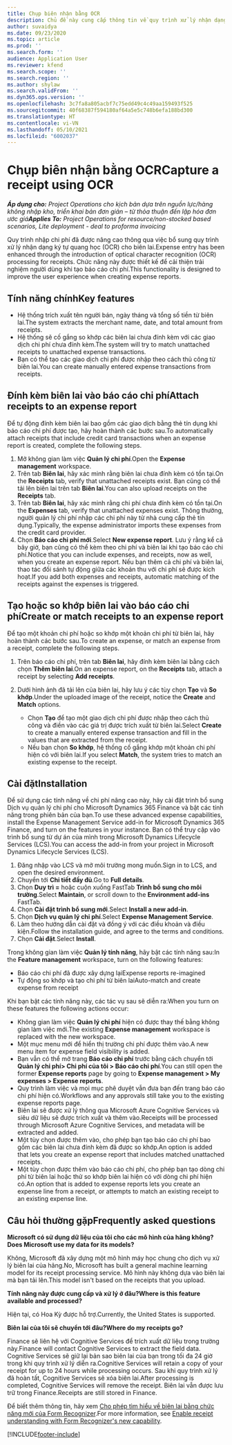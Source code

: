 ```yaml
---
title: Chụp biên nhận bằng OCR
description: Chủ đề này cung cấp thông tin về quy trình xử lý nhận dạng ký tự quang học (OCR) cho biên lai.
author: suvaidya
ms.date: 09/23/2020
ms.topic: article
ms.prod: ''
ms.search.form: ''
audience: Application User
ms.reviewer: kfend
ms.search.scope: ''
ms.search.region: ''
ms.author: shylaw
ms.search.validFrom: ''
ms.dyn365.ops.version: ''
ms.openlocfilehash: 3c7fa8a805acbf7c75edd49c4c49aa159493f525
ms.sourcegitcommit: 40f68387f594180af64a5e5c748b6efa188bd300
ms.translationtype: HT
ms.contentlocale: vi-VN
ms.lasthandoff: 05/10/2021
ms.locfileid: "6002037"
---
```

# <a name="capture-a-receipt-using-ocr"></a><span data-ttu-id="fd0dd-103">Chụp biên nhận bằng OCR</span><span class="sxs-lookup"><span data-stu-id="fd0dd-103">Capture a receipt using OCR</span></span>

<span data-ttu-id="fd0dd-104">_**Áp dụng cho:** Project Operations cho kịch bản dựa trên nguồn lực/hàng không nhập kho, triển khai bản đơn giản – từ thỏa thuận đến lập hóa đơn ước giá_</span><span class="sxs-lookup"><span data-stu-id="fd0dd-104">_**Applies To:** Project Operations for resource/non-stocked based scenarios, Lite deployment - deal to proforma invoicing_</span></span>

<span data-ttu-id="fd0dd-105">Quy trình nhập chi phí đã được nâng cao thông qua việc bổ sung quy trình xử lý nhận dạng ký tự quang học (OCR) cho biên lai.</span><span class="sxs-lookup"><span data-stu-id="fd0dd-105">Expense entry has been enhanced through the introduction of optical character recognition (OCR) processing for receipts.</span></span> <span data-ttu-id="fd0dd-106">Chức năng này được thiết kế để cải thiện trải nghiệm người dùng khi tạo báo cáo chi phí.</span><span class="sxs-lookup"><span data-stu-id="fd0dd-106">This functionality is designed to improve the user experience when creating expense reports.</span></span>

## <a name="key-features"></a><span data-ttu-id="fd0dd-107">Tính năng chính</span><span class="sxs-lookup"><span data-stu-id="fd0dd-107">Key features</span></span>

- <span data-ttu-id="fd0dd-108">Hệ thống trích xuất tên người bán, ngày tháng và tổng số tiền từ biên lai.</span><span class="sxs-lookup"><span data-stu-id="fd0dd-108">The system extracts the merchant name, date, and total amount from receipts.</span></span>
- <span data-ttu-id="fd0dd-109">Hệ thống sẽ cố gắng so khớp các biên lai chưa đính kèm với các giao dịch chi phí chưa đính kèm.</span><span class="sxs-lookup"><span data-stu-id="fd0dd-109">The system will try to match unattached receipts to unattached expense transactions.</span></span>
- <span data-ttu-id="fd0dd-110">Bạn có thể tạo các giao dịch chi phí được nhập theo cách thủ công từ biên lai.</span><span class="sxs-lookup"><span data-stu-id="fd0dd-110">You can create manually entered expense transactions from receipts.</span></span>

## <a name="attach-receipts-to-an-expense-report"></a><span data-ttu-id="fd0dd-111">Đính kèm biên lai vào báo cáo chi phí</span><span class="sxs-lookup"><span data-stu-id="fd0dd-111">Attach receipts to an expense report</span></span>

<span data-ttu-id="fd0dd-112">Để tự động đính kèm biên lai bao gồm các giao dịch bằng thẻ tín dụng khi báo cáo chi phí được tạo, hãy hoàn thành các bước sau.</span><span class="sxs-lookup"><span data-stu-id="fd0dd-112">To automatically attach receipts that include credit card transactions when an expense report is created, complete the following steps.</span></span>

  1. <span data-ttu-id="fd0dd-113">Mở không gian làm việc **Quản lý chi phí**.</span><span class="sxs-lookup"><span data-stu-id="fd0dd-113">Open the **Expense management** workspace.</span></span>
  2. <span data-ttu-id="fd0dd-114">Trên tab **Biên lai**, hãy xác minh rằng biên lai chưa đính kèm có tồn tại.</span><span class="sxs-lookup"><span data-stu-id="fd0dd-114">On the **Receipts** tab, verify that unattached receipts exist.</span></span> <span data-ttu-id="fd0dd-115">Bạn cũng có thể tải lên biên lai trên tab **Biên lai**.</span><span class="sxs-lookup"><span data-stu-id="fd0dd-115">You can also upload receipts on the **Receipts** tab.</span></span>
  3. <span data-ttu-id="fd0dd-116">Trên tab **Biên lai**, hãy xác minh rằng chi phí chưa đính kèm có tồn tại.</span><span class="sxs-lookup"><span data-stu-id="fd0dd-116">On the **Expenses** tab, verify that unattached expenses exist.</span></span> <span data-ttu-id="fd0dd-117">Thông thường, người quản lý chi phí nhập các chi phí này từ nhà cung cấp thẻ tín dụng.</span><span class="sxs-lookup"><span data-stu-id="fd0dd-117">Typically, the expense administrator imports these expenses from the credit card provider.</span></span>
  4. <span data-ttu-id="fd0dd-118">Chọn **Báo cáo chi phí mới**.</span><span class="sxs-lookup"><span data-stu-id="fd0dd-118">Select **New expense report**.</span></span> <span data-ttu-id="fd0dd-119">Lưu ý rằng kể cả bây giờ, bạn cũng có thể kèm theo chi phí và biên lai khi tạo báo cáo chi phí.</span><span class="sxs-lookup"><span data-stu-id="fd0dd-119">Notice that you can include expenses, and receipts, now as well, when you create an expense report.</span></span> <span data-ttu-id="fd0dd-120">Nếu bạn thêm cả chi phí và biên lai, thao tác đối sánh tự động giữa các khoản thu với chi phí sẽ được kích hoạt.</span><span class="sxs-lookup"><span data-stu-id="fd0dd-120">If you add both expenses and receipts, automatic matching of the receipts against the expenses is triggered.</span></span>

## <a name="create-or-match-receipts-to-an-expense-report"></a><span data-ttu-id="fd0dd-121">Tạo hoặc so khớp biên lai vào báo cáo chi phí</span><span class="sxs-lookup"><span data-stu-id="fd0dd-121">Create or match receipts to an expense report</span></span>
<span data-ttu-id="fd0dd-122">Để tạo một khoản chi phí hoặc so khớp một khoản chi phí từ biên lai, hãy hoàn thành các bước sau.</span><span class="sxs-lookup"><span data-stu-id="fd0dd-122">To create an expense, or match an expense from a receipt, complete the following steps.</span></span>

  1. <span data-ttu-id="fd0dd-123">Trên báo cáo chi phí, trên tab **Biên lai**, hãy đính kèm biên lai bằng cách chọn **Thêm biên lai**.</span><span class="sxs-lookup"><span data-stu-id="fd0dd-123">On an expense report, on the **Receipts** tab, attach a receipt by selecting **Add receipts**.</span></span>
  2. <span data-ttu-id="fd0dd-124">Dưới hình ảnh đã tải lên của biên lai, hãy lưu ý các tùy chọn **Tạo** và **So khớp**.</span><span class="sxs-lookup"><span data-stu-id="fd0dd-124">Under the uploaded image of the receipt, notice the **Create** and **Match** options.</span></span>

      - <span data-ttu-id="fd0dd-125">Chọn **Tạo** để tạo một giao dịch chi phí được nhập theo cách thủ công và điền vào các giá trị được trích xuất từ biên lai.</span><span class="sxs-lookup"><span data-stu-id="fd0dd-125">Select **Create** to create a manually entered expense transaction and fill in the values that are extracted from the receipt.</span></span>
      - <span data-ttu-id="fd0dd-126">Nếu bạn chọn **So khớp**, hệ thống cố gắng khớp một khoản chi phí hiện có với biên lai.</span><span class="sxs-lookup"><span data-stu-id="fd0dd-126">If you select **Match**, the system tries to match an existing expense to the receipt.</span></span>

## <a name="installation"></a><span data-ttu-id="fd0dd-127">Cài đặt</span><span class="sxs-lookup"><span data-stu-id="fd0dd-127">Installation</span></span>

<span data-ttu-id="fd0dd-128">Để sử dụng các tính năng về chi phí nâng cao này, hãy cài đặt trình bổ sung Dịch vụ quản lý chi phí cho Microsoft Dynamics 365 Finance và bật các tính năng trong phiên bản của bạn.</span><span class="sxs-lookup"><span data-stu-id="fd0dd-128">To use these advanced expense capabilities, install the Expense Management Service add-in for Microsoft Dynamics 365 Finance, and turn on the features in your instance.</span></span> <span data-ttu-id="fd0dd-129">Bạn có thể truy cập vào trình bổ sung từ dự án của mình trong Microsoft Dynamics Lifecycle Services (LCS).</span><span class="sxs-lookup"><span data-stu-id="fd0dd-129">You can access the add-in from your project in Microsoft Dynamics Lifecycle Services (LCS).</span></span>

1. <span data-ttu-id="fd0dd-130">Đăng nhập vào LCS và mở môi trường mong muốn.</span><span class="sxs-lookup"><span data-stu-id="fd0dd-130">Sign in to LCS, and open the desired environment.</span></span>
2. <span data-ttu-id="fd0dd-131">Chuyển tới **Chi tiết đầy đủ**.</span><span class="sxs-lookup"><span data-stu-id="fd0dd-131">Go to **Full details**.</span></span>
3. <span data-ttu-id="fd0dd-132">Chọn **Duy trì =** hoặc cuộn xuống FastTab **Trình bổ sung cho môi trường**.</span><span class="sxs-lookup"><span data-stu-id="fd0dd-132">Select **Maintain**, or scroll down to the **Environment add-ins** FastTab.</span></span>
4. <span data-ttu-id="fd0dd-133">Chọn **Cài đặt trình bổ sung mới**.</span><span class="sxs-lookup"><span data-stu-id="fd0dd-133">Select **Install a new add-in**.</span></span>
5. <span data-ttu-id="fd0dd-134">Chọn **Dịch vụ quản lý chi phí**.</span><span class="sxs-lookup"><span data-stu-id="fd0dd-134">Select **Expense Management Service**.</span></span>
6. <span data-ttu-id="fd0dd-135">Làm theo hướng dẫn cài đặt và đồng ý với các điều khoản và điều kiện.</span><span class="sxs-lookup"><span data-stu-id="fd0dd-135">Follow the installation guide, and agree to the terms and conditions.</span></span>
7. <span data-ttu-id="fd0dd-136">Chọn **Cài đặt**.</span><span class="sxs-lookup"><span data-stu-id="fd0dd-136">Select **Install**.</span></span>

<span data-ttu-id="fd0dd-137">Trong không gian làm việc **Quản lý tính năng**, hãy bật các tính năng sau:</span><span class="sxs-lookup"><span data-stu-id="fd0dd-137">In the **Feature management** workspace, turn on the following features:</span></span>

- <span data-ttu-id="fd0dd-138">Báo cáo chi phí đã được xây dựng lại</span><span class="sxs-lookup"><span data-stu-id="fd0dd-138">Expense reports re-imagined</span></span>
- <span data-ttu-id="fd0dd-139">Tự động so khớp và tạo chi phí từ biên lai</span><span class="sxs-lookup"><span data-stu-id="fd0dd-139">Auto-match and create expense from receipt</span></span>

<span data-ttu-id="fd0dd-140">Khi bạn bật các tính năng này, các tác vụ sau sẽ diễn ra:</span><span class="sxs-lookup"><span data-stu-id="fd0dd-140">When you turn on these features the following actions occur:</span></span>

- <span data-ttu-id="fd0dd-141">Không gian làm việc **Quản lý chi phí** hiện có được thay thế bằng không gian làm việc mới.</span><span class="sxs-lookup"><span data-stu-id="fd0dd-141">The existing **Expense management** workspace is replaced with the new workspace.</span></span>
- <span data-ttu-id="fd0dd-142">Một mục menu mới để hiển thị trường chi phí được thêm vào.</span><span class="sxs-lookup"><span data-stu-id="fd0dd-142">A new menu item for expense field visibility is added.</span></span>
- <span data-ttu-id="fd0dd-143">Bạn vẫn có thể mở trang **Báo cáo chi phí** trước bằng cách chuyển tới **Quản lý chi phí> Chi phí của tôi > Báo cáo chi phí**.</span><span class="sxs-lookup"><span data-stu-id="fd0dd-143">You can still open the former **Expense reports** page by going to **Expense management > My expenses > Expense reports**.</span></span>
- <span data-ttu-id="fd0dd-144">Quy trình làm việc và mọi mục phê duyệt vẫn đưa bạn đến trang báo cáo chi phí hiện có.</span><span class="sxs-lookup"><span data-stu-id="fd0dd-144">Workflows and any approvals still take you to the existing expense reports page.</span></span>
- <span data-ttu-id="fd0dd-145">Biên lai sẽ được xử lý thông qua Microsoft Azure Cognitive Services và siêu dữ liệu sẽ được trích xuất và thêm vào.</span><span class="sxs-lookup"><span data-stu-id="fd0dd-145">Receipts will be processed through Microsoft Azure Cognitive Services, and metadata will be extracted and added.</span></span>
- <span data-ttu-id="fd0dd-146">Một tùy chọn được thêm vào, cho phép bạn tạo báo cáo chi phí bao gồm các biên lai chưa đính kèm đã được so khớp.</span><span class="sxs-lookup"><span data-stu-id="fd0dd-146">An option is added that lets you create an expense report that includes matched unattached receipts.</span></span>
- <span data-ttu-id="fd0dd-147">Một tùy chọn được thêm vào báo cáo chi phí, cho phép bạn tạo dòng chi phí từ biên lai hoặc thử so khớp biên lai hiện có với dòng chi phí hiện có.</span><span class="sxs-lookup"><span data-stu-id="fd0dd-147">An option that is added to expense reports lets you create an expense line from a receipt, or attempts to match an existing receipt to an existing expense line.</span></span>

## <a name="frequently-asked-questions"></a><span data-ttu-id="fd0dd-148">Câu hỏi thường gặp</span><span class="sxs-lookup"><span data-stu-id="fd0dd-148">Frequently asked questions</span></span>

<span data-ttu-id="fd0dd-149">**Microsoft có sử dụng dữ liệu của tôi cho các mô hình của hãng không?**</span><span class="sxs-lookup"><span data-stu-id="fd0dd-149">**Does Microsoft use my data for its models?**</span></span>

<span data-ttu-id="fd0dd-150">Không, Microsoft đã xây dựng một mô hình máy học chung cho dịch vụ xử lý biên lai của hãng.</span><span class="sxs-lookup"><span data-stu-id="fd0dd-150">No, Microsoft has built a general machine learning model for its receipt processing service.</span></span> <span data-ttu-id="fd0dd-151">Mô hình này không dựa vào biên lai mà bạn tải lên.</span><span class="sxs-lookup"><span data-stu-id="fd0dd-151">This model isn't based on the receipts that you upload.</span></span>

<span data-ttu-id="fd0dd-152">**Tính năng này được cung cấp và xử lý ở đâu?**</span><span class="sxs-lookup"><span data-stu-id="fd0dd-152">**Where is this feature available and processed?**</span></span>

<span data-ttu-id="fd0dd-153">Hiện tại, có Hoa Kỳ được hỗ trợ.</span><span class="sxs-lookup"><span data-stu-id="fd0dd-153">Currently, the United States is supported.</span></span>

<span data-ttu-id="fd0dd-154">**Biên lai của tôi sẽ chuyển tới đâu?**</span><span class="sxs-lookup"><span data-stu-id="fd0dd-154">**Where do my receipts go?**</span></span>

<span data-ttu-id="fd0dd-155">Finance sẽ liên hệ với Cognitive Services để trích xuất dữ liệu trong trường này.</span><span class="sxs-lookup"><span data-stu-id="fd0dd-155">Finance will contact Cognitive Services to extract the field data.</span></span> <span data-ttu-id="fd0dd-156">Cognitive Services sẽ giữ lại bản sao biên lai của bạn trong tối đa 24 giờ trong khi quy trình xử lý diễn ra.</span><span class="sxs-lookup"><span data-stu-id="fd0dd-156">Cognitive Services will retain a copy of your receipt for up to 24 hours while processing occurs.</span></span> <span data-ttu-id="fd0dd-157">Sau khi quy trình xử lý đã hoàn tất, Cognitive Services sẽ xóa biên lai.</span><span class="sxs-lookup"><span data-stu-id="fd0dd-157">After processing is completed, Cognitive Services will remove the receipt.</span></span> <span data-ttu-id="fd0dd-158">Biên lai vẫn được lưu trữ trong Finance.</span><span class="sxs-lookup"><span data-stu-id="fd0dd-158">Receipts are still stored in Finance.</span></span>

<span data-ttu-id="fd0dd-159">Để biết thêm thông tin, hãy xem [Cho phép tìm hiểu về biên lai bằng chức năng mới của Form Recognizer](https://azure.microsoft.com/blog/enable-receipt-understanding-with-form-recognizer-s-new-capability/).</span><span class="sxs-lookup"><span data-stu-id="fd0dd-159">For more information, see [Enable receipt understanding with Form Recognizer's new capability](https://azure.microsoft.com/blog/enable-receipt-understanding-with-form-recognizer-s-new-capability/).</span></span>


[!INCLUDE[footer-include](../includes/footer-banner.md)]

